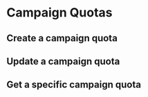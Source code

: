 # Campaign Quotas
## Create a campaign quota
## Update a campaign quota
## Get a specific campaign quota